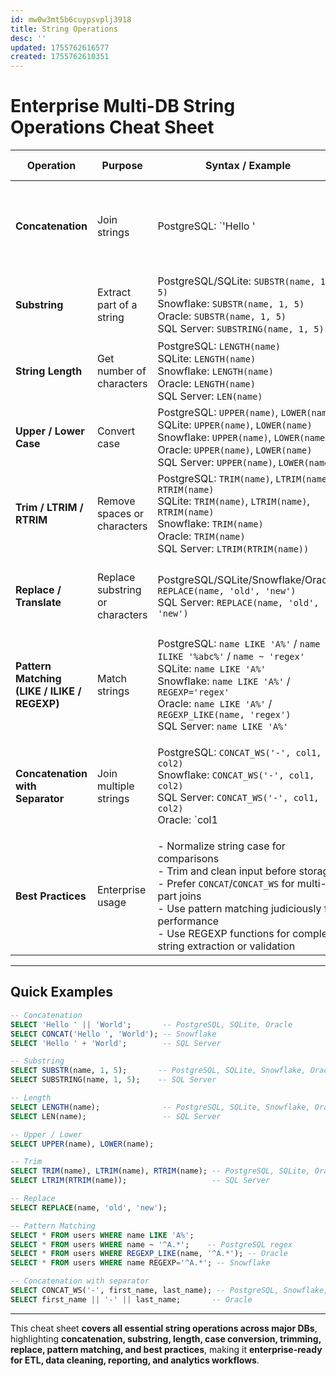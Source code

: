 ```yaml
---
id: mw0w3mt5b6cuypsvplj3918
title: String Operations
desc: ''
updated: 1755762616577
created: 1755762610351
---
```


# **Enterprise Multi-DB String Operations Cheat Sheet**

| Operation                                    | Purpose                         | Syntax / Example                                                                                                                                                                                                                                                           | DB Notes / Enterprise Tips                                                                                                     |                               |   |                                                                         |                                                                                    |                                               |                                                                                        |
| -------------------------------------------- | ------------------------------- | -------------------------------------------------------------------------------------------------------------------------------------------------------------------------------------------------------------------------------------------------------------------------- | ------------------------------------------------------------------------------------------------------------------------------ | ----------------------------- | - | ----------------------------------------------------------------------- | ---------------------------------------------------------------------------------- | --------------------------------------------- | -------------------------------------------------------------------------------------- |
| **Concatenation**                            | Join strings                    | PostgreSQL: \`'Hello '                                                                                                                                                                                                                                                     |                                                                                                                                | 'World'`<br> SQLite:`'Hello ' |   | 'World'`<br> Snowflake:`CONCAT('Hello ', 'World')`<br> Oracle:`'Hello ' |                                                                                    | 'World'`<br> SQL Server:`'Hello ' + 'World'\` | Enterprise: prefer native concatenation; avoid implicit conversions for numeric types. |
| **Substring**                                | Extract part of a string        | PostgreSQL/SQLite: `SUBSTR(name, 1, 5)` <br> Snowflake: `SUBSTR(name, 1, 5)` <br> Oracle: `SUBSTR(name, 1, 5)` <br> SQL Server: `SUBSTRING(name, 1, 5)`                                                                                                                    | Enterprise: 1-based indexing in most DBs; adjust for zero-based expectations in app code.                                      |                               |   |                                                                         |                                                                                    |                                               |                                                                                        |
| **String Length**                            | Get number of characters        | PostgreSQL: `LENGTH(name)` <br> SQLite: `LENGTH(name)` <br> Snowflake: `LENGTH(name)` <br> Oracle: `LENGTH(name)` <br> SQL Server: `LEN(name)`                                                                                                                             | Enterprise: use for validation, analytics, or conditional logic.                                                               |                               |   |                                                                         |                                                                                    |                                               |                                                                                        |
| **Upper / Lower Case**                       | Convert case                    | PostgreSQL: `UPPER(name)`, `LOWER(name)` <br> SQLite: `UPPER(name)`, `LOWER(name)` <br> Snowflake: `UPPER(name)`, `LOWER(name)` <br> Oracle: `UPPER(name)`, `LOWER(name)` <br> SQL Server: `UPPER(name)`, `LOWER(name)`                                                    | Enterprise: normalize text for comparisons, searches, or reporting.                                                            |                               |   |                                                                         |                                                                                    |                                               |                                                                                        |
| **Trim / LTRIM / RTRIM**                     | Remove spaces or characters     | PostgreSQL: `TRIM(name)`, `LTRIM(name)`, `RTRIM(name)` <br> SQLite: `TRIM(name)`, `LTRIM(name)`, `RTRIM(name)` <br> Snowflake: `TRIM(name)` <br> Oracle: `TRIM(name)` <br> SQL Server: `LTRIM(RTRIM(name))`                                                                | Enterprise: clean input data before inserts or comparisons; combine with UPPER/LOWER for normalized joins.                     |                               |   |                                                                         |                                                                                    |                                               |                                                                                        |
| **Replace / Translate**                      | Replace substring or characters | PostgreSQL/SQLite/Snowflake/Oracle: `REPLACE(name, 'old', 'new')` <br> SQL Server: `REPLACE(name, 'old', 'new')`                                                                                                                                                           | Enterprise: use for data cleansing or standardization; `TRANSLATE` for character-level mapping.                                |                               |   |                                                                         |                                                                                    |                                               |                                                                                        |
| **Pattern Matching (LIKE / ILIKE / REGEXP)** | Match strings                   | PostgreSQL: `name LIKE 'A%'` / `name ILIKE '%abc%'` / `name ~ 'regex'` <br> SQLite: `name LIKE 'A%'` <br> Snowflake: `name LIKE 'A%'` / `REGEXP='regex'` <br> Oracle: `name LIKE 'A%'` / `REGEXP_LIKE(name, 'regex')` <br> SQL Server: `name LIKE 'A%'`                    | Enterprise: use case-insensitive searches (ILIKE) in PostgreSQL/Snowflake for user input matching; regex for complex patterns. |                               |   |                                                                         |                                                                                    |                                               |                                                                                        |
| **Concatenation with Separator**             | Join multiple strings           | PostgreSQL: `CONCAT_WS('-', col1, col2)` <br> Snowflake: `CONCAT_WS('-', col1, col2)` <br> SQL Server: `CONCAT_WS('-', col1, col2)` <br> Oracle: \`col1                                                                                                                    |                                                                                                                                | '-'                           |   | col2\`                                                                  | Enterprise: improves readability; standard for CSV exports or formatted reporting. |                                               |                                                                                        |
| **Best Practices**                           | Enterprise usage                | - Normalize string case for comparisons <br> - Trim and clean input before storage <br> - Prefer `CONCAT`/`CONCAT_WS` for multi-part joins <br> - Use pattern matching judiciously for performance <br> - Use REGEXP functions for complex string extraction or validation | Enterprise: ensures consistent, clean, and performant string operations across ETL, analytics, and reporting workflows.        |                               |   |                                                                         |                                                                                    |                                               |                                                                                        |

---

## **Quick Examples**

```sql
-- Concatenation
SELECT 'Hello ' || 'World';       -- PostgreSQL, SQLite, Oracle
SELECT CONCAT('Hello ', 'World'); -- Snowflake
SELECT 'Hello ' + 'World';        -- SQL Server

-- Substring
SELECT SUBSTR(name, 1, 5);       -- PostgreSQL, SQLite, Snowflake, Oracle
SELECT SUBSTRING(name, 1, 5);    -- SQL Server

-- Length
SELECT LENGTH(name);              -- PostgreSQL, SQLite, Snowflake, Oracle
SELECT LEN(name);                 -- SQL Server

-- Upper / Lower
SELECT UPPER(name), LOWER(name);

-- Trim
SELECT TRIM(name), LTRIM(name), RTRIM(name); -- PostgreSQL, SQLite, Oracle
SELECT LTRIM(RTRIM(name));                   -- SQL Server

-- Replace
SELECT REPLACE(name, 'old', 'new');

-- Pattern Matching
SELECT * FROM users WHERE name LIKE 'A%';
SELECT * FROM users WHERE name ~ '^A.*';    -- PostgreSQL regex
SELECT * FROM users WHERE REGEXP_LIKE(name, '^A.*'); -- Oracle
SELECT * FROM users WHERE name REGEXP='^A.*'; -- Snowflake

-- Concatenation with separator
SELECT CONCAT_WS('-', first_name, last_name); -- PostgreSQL, Snowflake, SQL Server
SELECT first_name || '-' || last_name;       -- Oracle
```

---

This cheat sheet **covers all essential string operations across major DBs**, highlighting **concatenation, substring, length, case conversion, trimming, replace, pattern matching, and best practices**, making it **enterprise-ready for ETL, data cleaning, reporting, and analytics workflows**.

